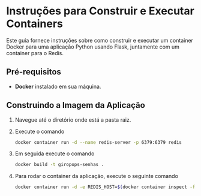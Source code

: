 # Instruções para Construir e Executar Containers

Este guia fornece instruções sobre como construir e executar um container Docker para uma aplicação Python usando Flask, juntamente com um container para o Redis.

## Pré-requisitos

- **Docker** instalado em sua máquina.

## Construindo a Imagem da Aplicação

1. Navegue até o diretório onde está a pasta raiz.
2. Execute o comando 
   ```bash
   docker container run -d --name redis-server -p 6379:6379 redis

3. Em seguida execute o comando

   ```bash
   docker build -t giropops-senhas .

4. Para rodar o container da aplicação, execute o seguinte comando
   ```bash
   docker container run -d -e REDIS_HOST=$(docker container inspect -f '{{range .NetworkSettings.Networks}}{{.IPAddress}}{{end}}' redis-server) --name giropops-senhas -p 5000:5000 giropops-senhas